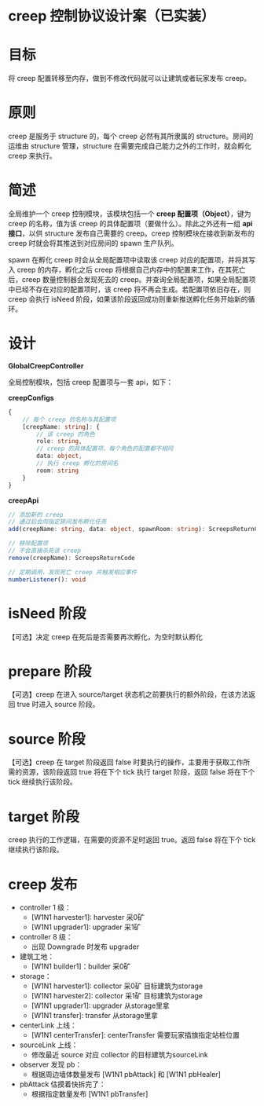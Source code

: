 # creep 控制协议设计案（已实装）

# 目标

将 creep 配置转移至内存，做到不修改代码就可以让建筑或者玩家发布 creep。

# 原则

creep 是服务于 structure 的，每个 creep 必然有其所隶属的 structure。房间的运维由 structure 管理，structure 在需要完成自己能力之外的工作时，就会孵化 creep 来执行。

# 简述

全局维护一个 creep 控制模块，该模块包括一个 **creep 配置项（Object）**，键为 creep 的名称，值为该 creep 的具体配置项（要做什么）。除此之外还有一组 **api 接口**，以供 structure 发布自己需要的 creep。creep 控制模块在接收到新发布的 creep 时就会将其推送到对应房间的 spawn 生产队列。

spawn 在孵化 creep 时会从全局配置项中读取该 creep 对应的配置项，并将其写入 creep 的内存，孵化之后 creep 将根据自己内存中的配置来工作，在其死亡后，creep 数量控制器会发现死去的 creep。并查询全局配置项，如果全局配置项中已经不存在对应的配置项时，该 creep 将不再会生成。若配置项依旧存在，则 creep 会执行 isNeed 阶段，如果该阶段返回成功则重新推送孵化任务开始新的循环。

# 设计

**GlobalCreepController**

全局控制模块，包括 creep 配置项与一套 api，如下：

**creepConfigs**

```ts
{
    // 每个 creep 的名称与其配置项
    [creepName: string]: {
        // 该 creep 的角色
        role: string,
        // creep 的具体配置项，每个角色的配置都不相同
        data: object,
        // 执行 creep 孵化的房间名
        room: string
    }
}
```

**creepApi**

```ts
// 添加新的 creep
// 通过后会向指定房间发布孵化任务
add(creepName: string, data: object, spawnRoom: string): ScreepsReturnCode

// 移除配置项
// 不会直接杀死该 creep
remove(creepName): ScreepsReturnCode

// 定期调用，发现死亡 creep 并触发相应事件
numberListener(): void
```

# isNeed 阶段

【可选】决定 creep 在死后是否需要再次孵化，为空时默认孵化

# prepare 阶段

【可选】creep 在进入 source/target 状态机之前要执行的额外阶段，在该方法返回 true 时进入 source 阶段。

# source 阶段

【可选】creep 在 target 阶段返回 false 时要执行的操作，主要用于获取工作所需的资源，该阶段返回 true 将在下个 tick 执行 target 阶段，返回 false 将在下个 tick 继续执行该阶段。

# target 阶段

creep 执行的工作逻辑，在需要的资源不足时返回 true。返回 false 将在下个 tick 继续执行该阶段。

# creep 发布

- controller 1 级：
    - [W1N1 harvester1]: harvester 采0矿
    - [W1N1 upgrader1]: upgrader 采1矿
- controller 8 级：
    - 出现 Downgrade 时发布 upgrader
- 建筑工地：
    - [W1N1 builder1]：builder 采0矿
- storage：
    - [W1N1 harvester1]: collector 采0矿 目标建筑为storage
    - [W1N1 harvester2]: collector 采1矿 目标建筑为storage
    - [W1N1 upgrader1]: upgrader 从storage里拿
    - [W1N1 transfer]: transfer 从storage里拿
- centerLink 上线：
    - [W1N1 centerTransfer]: centerTransfer 需要玩家插旗指定站桩位置
- sourceLink 上线：
    - 修改最近 source 对应 collector 的目标建筑为sourceLink
- observer 发现 pb：
    - 根据周边墙体数量发布 [W1N1 pbAttack] 和 [W1N1 pbHealer]
- pbAttack 估摸着快拆完了：
    - 根据指定数量发布 [W1N1 pbTransfer]
